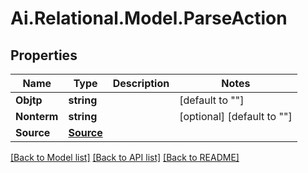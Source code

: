 
# Ai.Relational.Model.ParseAction

## Properties

Name | Type | Description | Notes
------------ | ------------- | ------------- | -------------
**Objtp** | **string** |  | [default to ""]
**Nonterm** | **string** |  | [optional] [default to ""]
**Source** | [**Source**](Source.md) |  | 

[[Back to Model list]](../README.md#documentation-for-models)
[[Back to API list]](../README.md#documentation-for-api-endpoints)
[[Back to README]](../README.md)

